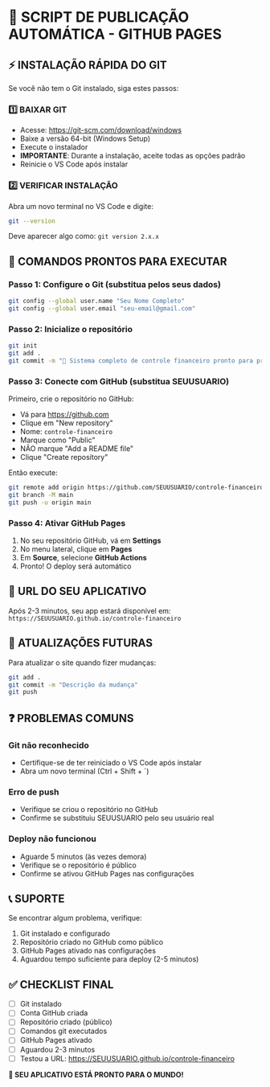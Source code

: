 # 🚀 SCRIPT DE PUBLICAÇÃO AUTOMÁTICA - GITHUB PAGES

## ⚡ INSTALAÇÃO RÁPIDA DO GIT
Se você não tem o Git instalado, siga estes passos:

### 1️⃣ BAIXAR GIT
- Acesse: https://git-scm.com/download/windows
- Baixe a versão 64-bit (Windows Setup)
- Execute o instalador
- **IMPORTANTE**: Durante a instalação, aceite todas as opções padrão
- Reinicie o VS Code após instalar

### 2️⃣ VERIFICAR INSTALAÇÃO
Abra um novo terminal no VS Code e digite:
```bash
git --version
```
Deve aparecer algo como: `git version 2.x.x`

## 🎯 COMANDOS PRONTOS PARA EXECUTAR

### Passo 1: Configure o Git (substitua pelos seus dados)
```bash
git config --global user.name "Seu Nome Completo"
git config --global user.email "seu-email@gmail.com"
```

### Passo 2: Inicialize o repositório
```bash
git init
git add .
git commit -m "🚀 Sistema completo de controle financeiro pronto para produção"
```

### Passo 3: Conecte com GitHub (substitua SEUUSUARIO)
Primeiro, crie o repositório no GitHub:
- Vá para https://github.com
- Clique em "New repository"
- Nome: `controle-financeiro`
- Marque como "Public"
- NÃO marque "Add a README file"
- Clique "Create repository"

Então execute:
```bash
git remote add origin https://github.com/SEUUSUARIO/controle-financeiro.git
git branch -M main
git push -u origin main
```

### Passo 4: Ativar GitHub Pages
1. No seu repositório GitHub, vá em **Settings**
2. No menu lateral, clique em **Pages**
3. Em **Source**, selecione **GitHub Actions**
4. Pronto! O deploy será automático

## 🎉 URL DO SEU APLICATIVO
Após 2-3 minutos, seu app estará disponível em:
`https://SEUUSUARIO.github.io/controle-financeiro`

## 🔄 ATUALIZAÇÕES FUTURAS
Para atualizar o site quando fizer mudanças:
```bash
git add .
git commit -m "Descrição da mudança"
git push
```

## ❓ PROBLEMAS COMUNS

### Git não reconhecido
- Certifique-se de ter reiniciado o VS Code após instalar
- Abra um novo terminal (Ctrl + Shift + `)

### Erro de push
- Verifique se criou o repositório no GitHub
- Confirme se substituiu SEUUSUARIO pelo seu usuário real

### Deploy não funcionou
- Aguarde 5 minutos (às vezes demora)
- Verifique se o repositório é público
- Confirme se ativou GitHub Pages nas configurações

## 📞 SUPORTE
Se encontrar algum problema, verifique:
1. Git instalado e configurado
2. Repositório criado no GitHub como público
3. GitHub Pages ativado nas configurações
4. Aguardou tempo suficiente para deploy (2-5 minutos)

## ✅ CHECKLIST FINAL
- [ ] Git instalado
- [ ] Conta GitHub criada
- [ ] Repositório criado (público)
- [ ] Comandos git executados
- [ ] GitHub Pages ativado
- [ ] Aguardou 2-3 minutos
- [ ] Testou a URL: https://SEUUSUARIO.github.io/controle-financeiro

**🎯 SEU APLICATIVO ESTÁ PRONTO PARA O MUNDO!**
